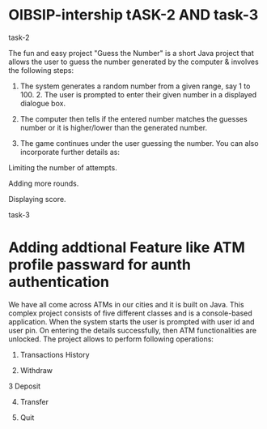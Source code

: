 # OIBSIP-intership tASK-2 AND task-3
task-2

The fun and easy project "Guess the Number" is a short Java project that allows the user to guess the number generated by the computer & involves the following steps:

1. The system generates a random number from a given range, say 1 to 100. 2. The user is prompted to enter their given number in a displayed dialogue box.

3. The computer then tells if the entered number matches the guesses number or it is higher/lower than the generated number.

4. The game continues under the user guessing the number. You can also incorporate further details as:

Limiting the number of attempts.

Adding more rounds.

Displaying score.


task-3
# Adding addtional Feature like ATM profile passward for aunth authentication

We have all come across ATMs in our cities and it is built on Java. This complex project consists of five different classes and is a console-based application. When the system starts the user is prompted with user id and user pin. On entering the details successfully, then ATM functionalities are unlocked. The project allows to perform following operations:
1. Transactions History

2. Withdraw

3  Deposit

4. Transfer

5. Quit
